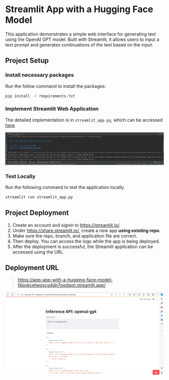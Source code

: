 # Streamlit App with a Hugging Face Model
This application demonstrates a simple web interface for generating text using the OpenAI GPT model. Built with Streamlit, it allows users to input a text prompt and generates continuations of the text based on the input.

## Project Setup
### Install necessary packages
Run the follow command to install the packages:
```bash
pip install -r requirements.txt
```
### Implement Streamlit Web Application
The detailed implementation is in `streamlit_app.py`, which can be accessed [here](./streamlit_app.py).

![local](./images/local.png)

### Test Locally
Run the following command to test the application locally.
```bash
streamlit run streamlit_app.py
```

## Project Deployment

1. Create an account and signin to https://streamlit.io/.
2. Under https://share.streamlit.io/, create a new app **using existing repo**.
3. Make sure the repo, branch, and application file are correct.
4. Then deploy. You can access the logs while the app is being deployed.
5. After the deployment is successful, the Streamlit application can be accessed using the URL.
## Deployment URL
>https://app-app-with-a-hugging-face-model-f4pvkcetwqvcg4dn7oqdwm.streamlit.app/

![streamlit](./images/streamlit.png)